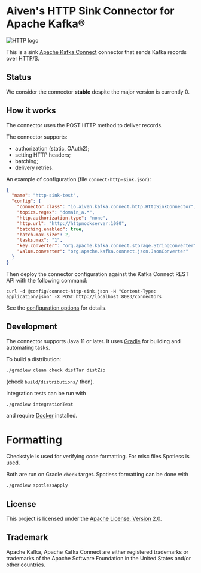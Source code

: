 # Aiven's HTTP Sink Connector for Apache Kafka®

![HTTP logo](docs/IETF-Badge-HTTP.png)

This is a sink [Apache Kafka Connect](https://kafka.apache.org/documentation/#connect) connector that sends Kafka records over HTTP/S.

## Status

We consider the connector **stable** despite the major version is currently 0.

## How it works

The connector uses the POST HTTP method to deliver records.

The connector supports:
- authorization (static, OAuth2);
- setting HTTP headers;
- batching;
- delivery retries.

An example of configuration (file `connect-http-sink.json`):

```json
{
  "name": "http-sink-test",
  "config": {
    "connector.class": "io.aiven.kafka.connect.http.HttpSinkConnector",
    "topics.regex": "domain_a.*",
    "http.authorization.type": "none",
    "http.url": "http://httpmockserver:1080",
    "batching.enabled": true,
    "batch.max.size": 2,
    "tasks.max": "1",
    "key.converter": "org.apache.kafka.connect.storage.StringConverter",
    "value.converter": "org.apache.kafka.connect.json.JsonConverter"
  }
}
```

Then deploy the connector configuration against the Kafka Connect REST API with the following command:

```shell
curl -d @config/connect-http-sink.json -H "Content-Type: application/json" -X POST http://localhost:8083/connectors
```

See the [configuration options](docs/sink-connector-config-options.rst) for details.

## Development

The connector supports Java 11 or later. It uses [Gradle](https://gradle.org/) for building and automating tasks.

To build a distribution:
```bash
./gradlew clean check distTar distZip
```
(check `build/distributions/` then).

Integration tests can be run with
```bash
./gradlew integrationTest
```
and require [Docker](https://www.docker.com/) installed.

# Formatting

Checkstyle is used for verifying code formatting.
For misc files Spotless is used.

Both are run on Gradle `check` target. Spotless formatting can be done with
```bash
./gradlew spotlessApply
```

## License

This project is licensed under the [Apache License, Version 2.0](LICENSE).

## Trademark

Apache Kafka, Apache Kafka Connect are either registered trademarks or trademarks of the Apache Software Foundation in the United States and/or other countries.
